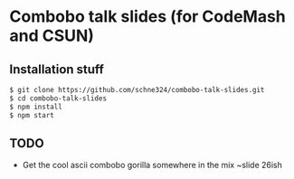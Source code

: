 # Combobo talk slides (for CodeMash and CSUN)

## Installation stuff

```bash
$ git clone https://github.com/schne324/combobo-talk-slides.git
$ cd combobo-talk-slides
$ npm install
$ npm start
```


## TODO
- Get the cool ascii combobo gorilla somewhere in the mix ~slide 26ish
